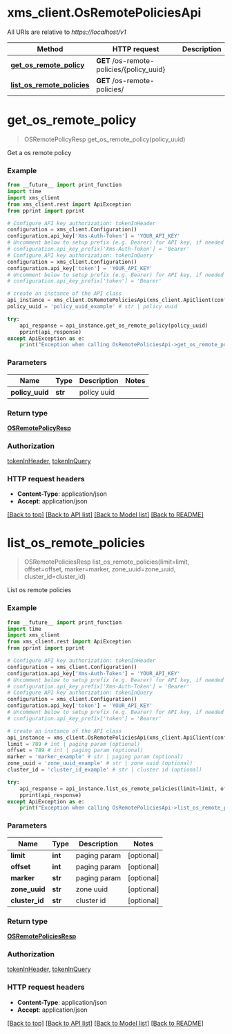 # xms_client.OsRemotePoliciesApi

All URIs are relative to *https://localhost/v1*

Method | HTTP request | Description
------------- | ------------- | -------------
[**get_os_remote_policy**](OsRemotePoliciesApi.md#get_os_remote_policy) | **GET** /os-remote-policies/{policy_uuid} | 
[**list_os_remote_policies**](OsRemotePoliciesApi.md#list_os_remote_policies) | **GET** /os-remote-policies/ | 


# **get_os_remote_policy**
> OSRemotePolicyResp get_os_remote_policy(policy_uuid)



Get a os remote policy

### Example
```python
from __future__ import print_function
import time
import xms_client
from xms_client.rest import ApiException
from pprint import pprint

# Configure API key authorization: tokenInHeader
configuration = xms_client.Configuration()
configuration.api_key['Xms-Auth-Token'] = 'YOUR_API_KEY'
# Uncomment below to setup prefix (e.g. Bearer) for API key, if needed
# configuration.api_key_prefix['Xms-Auth-Token'] = 'Bearer'
# Configure API key authorization: tokenInQuery
configuration = xms_client.Configuration()
configuration.api_key['token'] = 'YOUR_API_KEY'
# Uncomment below to setup prefix (e.g. Bearer) for API key, if needed
# configuration.api_key_prefix['token'] = 'Bearer'

# create an instance of the API class
api_instance = xms_client.OsRemotePoliciesApi(xms_client.ApiClient(configuration))
policy_uuid = 'policy_uuid_example' # str | policy uuid

try:
    api_response = api_instance.get_os_remote_policy(policy_uuid)
    pprint(api_response)
except ApiException as e:
    print("Exception when calling OsRemotePoliciesApi->get_os_remote_policy: %s\n" % e)
```

### Parameters

Name | Type | Description  | Notes
------------- | ------------- | ------------- | -------------
 **policy_uuid** | **str**| policy uuid | 

### Return type

[**OSRemotePolicyResp**](OSRemotePolicyResp.md)

### Authorization

[tokenInHeader](../README.md#tokenInHeader), [tokenInQuery](../README.md#tokenInQuery)

### HTTP request headers

 - **Content-Type**: application/json
 - **Accept**: application/json

[[Back to top]](#) [[Back to API list]](../README.md#documentation-for-api-endpoints) [[Back to Model list]](../README.md#documentation-for-models) [[Back to README]](../README.md)

# **list_os_remote_policies**
> OSRemotePoliciesResp list_os_remote_policies(limit=limit, offset=offset, marker=marker, zone_uuid=zone_uuid, cluster_id=cluster_id)



List os remote policies

### Example
```python
from __future__ import print_function
import time
import xms_client
from xms_client.rest import ApiException
from pprint import pprint

# Configure API key authorization: tokenInHeader
configuration = xms_client.Configuration()
configuration.api_key['Xms-Auth-Token'] = 'YOUR_API_KEY'
# Uncomment below to setup prefix (e.g. Bearer) for API key, if needed
# configuration.api_key_prefix['Xms-Auth-Token'] = 'Bearer'
# Configure API key authorization: tokenInQuery
configuration = xms_client.Configuration()
configuration.api_key['token'] = 'YOUR_API_KEY'
# Uncomment below to setup prefix (e.g. Bearer) for API key, if needed
# configuration.api_key_prefix['token'] = 'Bearer'

# create an instance of the API class
api_instance = xms_client.OsRemotePoliciesApi(xms_client.ApiClient(configuration))
limit = 789 # int | paging param (optional)
offset = 789 # int | paging param (optional)
marker = 'marker_example' # str | paging param (optional)
zone_uuid = 'zone_uuid_example' # str | zone uuid (optional)
cluster_id = 'cluster_id_example' # str | cluster id (optional)

try:
    api_response = api_instance.list_os_remote_policies(limit=limit, offset=offset, marker=marker, zone_uuid=zone_uuid, cluster_id=cluster_id)
    pprint(api_response)
except ApiException as e:
    print("Exception when calling OsRemotePoliciesApi->list_os_remote_policies: %s\n" % e)
```

### Parameters

Name | Type | Description  | Notes
------------- | ------------- | ------------- | -------------
 **limit** | **int**| paging param | [optional] 
 **offset** | **int**| paging param | [optional] 
 **marker** | **str**| paging param | [optional] 
 **zone_uuid** | **str**| zone uuid | [optional] 
 **cluster_id** | **str**| cluster id | [optional] 

### Return type

[**OSRemotePoliciesResp**](OSRemotePoliciesResp.md)

### Authorization

[tokenInHeader](../README.md#tokenInHeader), [tokenInQuery](../README.md#tokenInQuery)

### HTTP request headers

 - **Content-Type**: application/json
 - **Accept**: application/json

[[Back to top]](#) [[Back to API list]](../README.md#documentation-for-api-endpoints) [[Back to Model list]](../README.md#documentation-for-models) [[Back to README]](../README.md)

